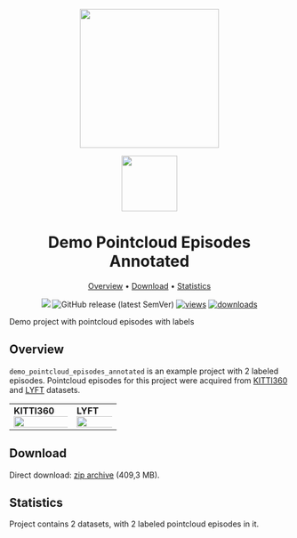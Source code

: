 <div align="center" markdown> 

<img src="https://i.imgur.com/UdBujFN.png" width="250" /> <br>

<img src="https://i.imgur.com/ItAU54z.png" width="100"/> 

# Demo Pointcloud Episodes Annotated  

<p align="center">

  <a href="#overview">Overview</a> •
  <a href="#download">Download</a> •
  <a href="#statistics">Statistics</a>
</p>

[![](https://img.shields.io/badge/slack-chat-green.svg?logo=slack)](https://supervise.ly/slack)
![GitHub release (latest SemVer)](https://img.shields.io/github/v/release/supervisely-ecosystem/demo-volumes-annotated)
[![views](https://app.supervise.ly/public/api/v3/ecosystem.counters?repo=supervisely-ecosystem/demo-volumes-annotated&counter=views&label=views)](https://supervise.ly) 
[![downloads](https://app.supervise.ly/public/api/v3/ecosystem.counters?repo=supervisely-ecosystem/demo-volumes-annotated&counter=downloads&label=downloads)](https://supervise.ly)

</div>

Demo project with pointcloud episodes with labels

## Overview 

`demo_pointcloud_episodes_annotated` is an example project with 2 labeled episodes. 
Pointcloud episodes for this project were acquired from [KITTI360](http://www.cvlibs.net/datasets/kitti-360/) and [LYFT](https://level-5.global/data/) datasets.

<div>
  <table>
    <tr style="width: 100%">
      <td>
        <b>KITTI360</b>
        <img src="https://i.imgur.com/RqpT41t.png" style="width:150%;"/>
      </td>
      <td>
        <b>LYFT</b>
        <img src="https://i.imgur.com/NvZsUQV.png" style="width:150%;"/>
      </td>
    </tr>
  </table>
</div>

## Download

Direct download: [zip archive](https://cloud.enterprise.supervise.ly/f/906753) (409,3 MB).

## Statistics

Project contains 2 datasets, with 2 labeled pointcloud episodes in it.
